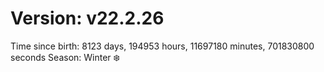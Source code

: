 # Version: v22.2.26
Time since birth: 8123 days, 194953 hours, 11697180 minutes, 701830800 seconds
Season: Winter ❄️
